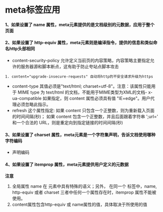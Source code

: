 # meta标签应用

#### 1、如果设置了 name 属性，meta元素提供的是文档级别的元数据，应用于整个页面

#### 2、如果设置了 http-equiv 属性，meta元素则是编译指令，提供的信息和类似命名http头部相同
- content-security-policy 允许定义当前页的内容策略，内容策略主要指定允许的服务器源和脚本断点，这有助于防止夸站点脚本攻击
```
1. content="upgrade-insecure-requests" 自动将http的不安全请求升级为https 
```

- content-type 其值必须是"text/html; charset=utf-8"。注意：该属性只能用于 MIME type 为 text/html 的文档，不能用于MIME类型为XML的文档- x-ua-compatible
如果指定，则 content 属性必须具有值 "IE=edge"。用户代理必须忽略此指示。
- refresh
这个属性指定:
如果 content 只包含一个正整数，则为重新载入页面的时间间隔(秒)；
如果 content 包含一个正整数，并且后面跟着字符串 ';url=' 和一个合法的 URL，则是重定向到指定链接的时间间隔(秒)
#### 3、如果设置了 charset 属性，meta元素是一个字符集声明，告诉文档使用哪种字符编码
- <meta charset="UTF-8"> 声明编码
#### 4、如果设置了 itemprop 属性，meta元素提供用户定义的元数据


**注意**
1. 全局属性 name 在 <meta> 元素中具有特殊的语义；另外， 在同一个 <meta> 标签中，name, http-equiv 或者 charset 三者中任何一个属性存在时，itemprop 属性不能被使用。
2. content属性包含http-equiv 或 name属性的值，具体取决于所使用的值
